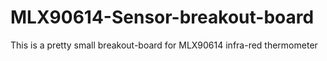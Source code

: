 # MLX90614-Sensor-breakout-board
This is a pretty small breakout-board for MLX90614 infra-red thermometer
